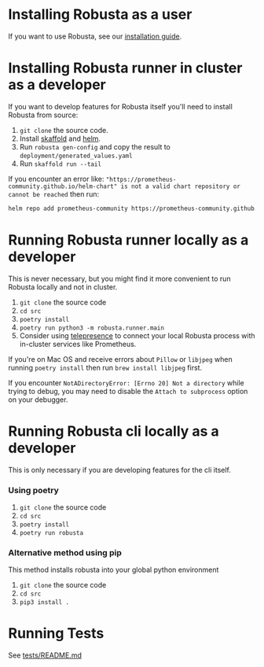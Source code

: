 # Installing Robusta as a user
If you want to use Robusta, see our [installation guide](https://robusta.dev/docs/getting-started/installing.html).

# Installing Robusta runner in cluster as a developer
If you want to develop features for Robusta itself you'll need to install Robusta from source:

1. `git clone` the source code. 
2. Install [skaffold](https://skaffold.dev/) and [helm](https://helm.sh/). 
3. Run `robusta gen-config` and copy the result to `deployment/generated_values.yaml`
4. Run `skaffold run --tail`

If you encounter an error like: `"https://prometheus-community.github.io/helm-chart" is not a valid chart repository or cannot be reached` then run:

```bash
helm repo add prometheus-community https://prometheus-community.github.io/helm-charts
```

# Running Robusta runner locally as a developer
This is never necessary, but you might find it more convenient to run Robusta locally and not in cluster.

1. `git clone` the source code
2. `cd src`
3. `poetry install`
4. `poetry run python3 -m robusta.runner.main`
5. Consider using [telepresence](https://www.telepresence.io/) to connect your local Robusta process with in-cluster services like Prometheus.

If you're on Mac OS and receive errors about `Pillow` or `libjpeg` when running `poetry install` then run `brew install libjpeg` first.

If you encounter `NotADirectoryError: [Errno 20] Not a directory` while trying to debug, you may need to disable the `Attach to subprocess` option on your debugger.

# Running Robusta cli locally as a developer
This is only necessary if you are developing features for the cli itself.

### Using poetry
1. `git clone` the source code
2. `cd src`
3. `poetry install`
4. `poetry run robusta`

### Alternative method using pip
This method installs robusta into your global python environment

1. `git clone` the source code
2. `cd src`
3. `pip3 install .`

# Running Tests
See [tests/README.md](./tests/README.md)
